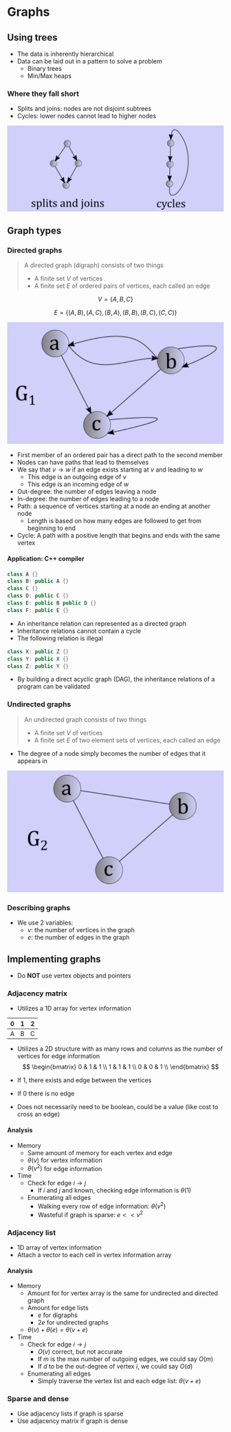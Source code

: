 # Graphs

## Using trees

- The data is inherently hierarchical
- Data can be laid out in a pattern to solve a problem
	- Binary trees
	- Min/Max heaps

### Where they fall short

- Splits and joins: nodes are not disjoint subtrees
- Cycles: lower nodes cannot lead to higher nodes

![Tree Pitfalls](./figures/tree-pitfalls.png)

## Graph types

### Directed graphs

> A directed graph (digraph) consists of two things
> 	- A finite set $V$ of vertices
> 	- A finite set $E$ of ordered pairs of vertices, each called an edge

$$
	V = \{ A,\, B,\, C\}
$$

$$
	E = \{ (A,\, B),\, (A,\, C),\, (B,\, A),\, (B,\, B),\, (B,\, C),\, (C,\, C)\}
$$

![Directed Graph Visualized](./figures/digraph-visual.png)

- First member of an ordered pair has a direct path to the second member
- Nodes can have paths that lead to themselves
- We say that $v \to w$ if an edge exists starting at $v$ and leading to $w$
	- This edge is an outgoing edge of $v$
	- This edge is an incoming edge of $w$
- Out-degree: the number of edges leaving a node
- In-degree: the number of edges leading to a node
- Path: a sequence of vertices starting at a node an ending at another node
	- Length is based on how many edges are followed to get from beginning to end
- Cycle: A path with a positive length that begins and ends with the same vertex

#### Application: C++ compiler

```C++
class A {}
class B: public A {}
class C {}
class D: public C {}
class E: public B public D {}
class F: public E {}
```

- An inheritance relation can represented as a directed graph
- Inheritance relations cannot contain a cycle
- The following relation is illegal

```C++
class X: public Z {}
class Y: public X {}
class Z: public Y {}
```

- By building a direct acyclic graph (DAG), the inheritance relations of a program can be validated

### Undirected graphs

> An undirected graph consists of two things
> 	- A finite set $V$ of vertices
> 	- A finite set $E$ of two element sets of vertices, each called an edge

- The degree of a node simply becomes the number of edges that it appears in

![Undirected Graph Visualized](./figures/undirected-graph-visual.png)

### Describing graphs

- We use 2 variables: 
	- $v$: the number of vertices in the graph
	- $e$: the number of edges in the graph

## Implementing graphs

- Do **NOT** use vertex objects and pointers

### Adjacency matrix

- Utilizes a 1D array for vertex information

| 0 | 1 | 2 |
|:---:|:---:|:---:|
| A | B | C |

- Utilizes a 2D structure with as many rows and columns as the number of vertices for edge information
$$
	\begin{bmatrix}
		0 & 1 & 1 \\
		1 & 1 & 1 \\
		0 & 0 & 1 \\
	\end{bmatrix}
$$

- If $1$, there exists and edge between the vertices
- If $0$ there is no edge
- Does not necessarily need to be boolean, could be a value (like cost to cross an edge)

#### Analysis

- Memory
	- Same amount of memory for each vertex and edge
	- $\theta(v)$ for vertex information
	- $\theta(v^{2})$ for edge information
- Time
	- Check for edge $i \to j$
		- If $i$ and $j$ and known, checking edge information is $\theta(1)$
	- Enumerating all edges
		- Walking every row of edge information: $\theta(v^{2})$
		- Wasteful if graph is sparse: $e << v^{2}$

### Adjacency list

- 1D array  of vertex information
- Attach a vector to each cell in vertex information array

#### Analysis

- Memory
	- Amount for for vertex array is the same for undirected and directed graph
	- Amount for edge lists
		- $e$ for digraphs
		- $2e$ for undirected graphs
	- $\theta(v) + \theta(e) = \theta(v + e)$
- Time
	- Check for edge $i \to j$
		- $O(v)$ correct, but not accurate
		- If $m$ is the max number of outgoing edges, we could say $O(m)$
		- If $d$ to be the out-degree of vertex $i$, we could say $O(d)$
	- Enumerating all edges
		- Simply traverse the vertex list and each edge list: $\theta(v + e)$

### Sparse and dense

- Use adjacency lists if graph is sparse
- Use adjacency matrix if graph is dense